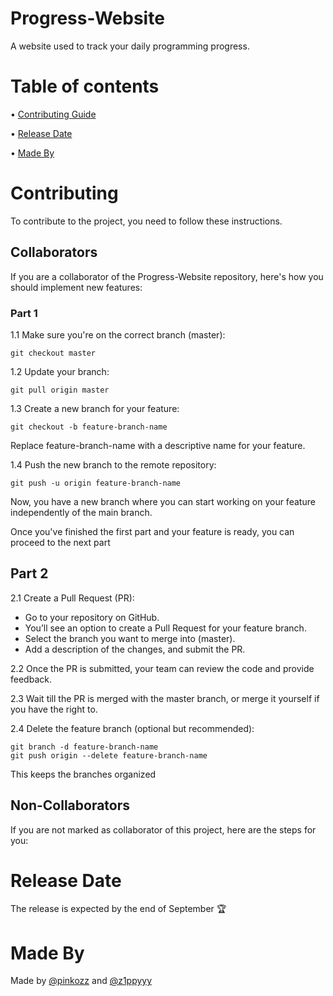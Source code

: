 # Progress-Website

A website used to track your daily programming progress.

# Table of contents

• [Contributing Guide](https://github.com/z1ppyyy/Progress-Website#contributing)

• [Release Date](https://github.com/z1ppyyy/Progress-Website#release-date)

• [Made By](https://github.com/z1ppyyy/Progress-Website#made-by)

# Contributing
To contribute to the project, you need to follow these instructions.

## Collaborators
If you are a collaborator of the Progress-Website repository, here's how you should implement new features:

### Part 1
1.1 Make sure you're on the correct branch (master):
  ```shell
  git checkout master
  ```

1.2 Update your branch:
  ```shell
  git pull origin master
  ```

1.3 Create a new branch for your feature:
  ```shell
  git checkout -b feature-branch-name
  ```
  Replace feature-branch-name with a descriptive name for your feature.

1.4 Push the new branch to the remote repository:
  ```shell
  git push -u origin feature-branch-name
  ```
  Now, you have a new branch where you can start working on your feature independently of the main branch.

Once you've finished the first part and your feature is ready, you can proceed to the next part

## Part 2
2.1 Create a Pull Request (PR):

* Go to your repository on GitHub.
* You’ll see an option to create a Pull Request for your feature branch.
* Select the branch you want to merge into (master).
* Add a description of the changes, and submit the PR.

2.2 Once the PR is submitted, your team can review the code and provide feedback.

2.3 Wait till the PR is merged with the master branch, or merge it yourself if you have the right to.

2.4 Delete the feature branch (optional but recommended):
  ```shell
  git branch -d feature-branch-name
  git push origin --delete feature-branch-name
  ```
  This keeps the branches organized

## Non-Collaborators
If you are not marked as collaborator of this project, here are the steps for you:

# Release Date

The release is expected by the end of September 🏆

# Made By

Made by [@pinkozz](https://github.com/pinkozz) and [@z1ppyyy](https://github.com/z1ppyyy)